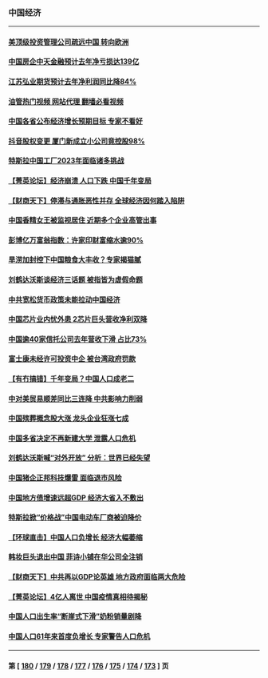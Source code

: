 ### 中国经济
---
#### [美顶级投资管理公司疏远中国 转向欧洲](../../pages/ncid283/n13914279.md?01242045) 
#### [中国房企中天金融预计去年净亏损达139亿](../../pages/ncid283/n13913518.md?01242045) 
#### [江苏弘业期货预计去年净利润同比降84%](../../pages/ncid283/n13913500.md?01242045) 
#### [油管热门视频 网站代理 翻墙必看视频](http://138.2.39.72:81/youtube.html?epic-marker?01242045)
#### [中国各省公布经济增长预期目标  专家不看好](../../pages/ncid283/n13912766.md?01242045) 
#### [抖音股权变更 厦门新成立小公司竟控股98%](../../pages/ncid283/n13912606.md?01242045) 
#### [特斯拉中国工厂2023年面临诸多挑战](../../pages/ncid283/n13912365.md?01242045) 
#### [【菁英论坛】经济崩溃 人口下跌 中国千年变局](../../pages/ncid283/n13912589.md?01242045) 
#### [【财商天下】停滞与通胀恶性并存 全球经济因何踏入陷阱](../../pages/ncid283/n13912238.md?01242045) 
#### [中国香精女王被监视居住 近期多个企业高管出事](../../pages/ncid283/n13912057.md?01242045) 
#### [彭博亿万富翁指数：许家印财富缩水逾90%](../../pages/ncid283/n13911984.md?01242045) 
#### [旱涝加封控下中国粮食大丰收？专家揭猫腻](../../pages/ncid283/n13911918.md?01242045) 
#### [刘鹤达沃斯谈经济三话题 被指皆为虚假命题](../../pages/ncid283/n13911685.md?01242045) 
#### [中共宽松货币政策未能拉动中国经济](../../pages/ncid283/n13911357.md?01242045) 
#### [中国芯片业内忧外患 2芯片巨头营收净利双降](../../pages/ncid283/n13911236.md?01242045) 
#### [中国逾40家信托公司去年营收下滑 占比73%](../../pages/ncid283/n13911263.md?01242045) 
#### [富士康未经许可投资中企 被台湾政府罚款](../../pages/ncid283/n13911134.md?01242045) 
#### [【有冇搞错】千年变局？中国人口成老二](../../pages/ncid283/n13910785.md?01242045) 
#### [中对美贸易顺差同比三连降 中共影响力削弱](../../pages/ncid283/n13910720.md?01242045) 
#### [中国殡葬概念股大涨 龙头企业狂涨七成](../../pages/ncid283/n13910670.md?01242045) 
#### [中国多省决定不再新建大学 泄露人口危机](../../pages/ncid283/n13910617.md?01242045) 
#### [刘鹤达沃斯喊“对外开放” 分析：世界已经失望](../../pages/ncid283/n13910246.md?01242045) 
#### [中国猪企正邦科技爆雷 面临退市风险](../../pages/ncid283/n13910355.md?01242045) 
#### [中国地方债增速远超GDP 经济大省入不敷出](../../pages/ncid283/n13910332.md?01242045) 
#### [特斯拉掀“价格战”中国电动车厂商被迫降价](../../pages/ncid283/n13910312.md?01242045) 
#### [【环球直击】中国人口负增长 经济大幅萎缩](../../pages/ncid283/n13909484.md?01242045) 
#### [韩妆巨头退出中国 菲诗小铺在华公司全注销](../../pages/ncid283/n13909531.md?01242045) 
#### [【财商天下】中共再以GDP论英雄 地方政府面临两大危险](../../pages/ncid283/n13909555.md?01242045) 
#### [【菁英论坛】4亿人离世 中国疫情真相待揭秘](../../pages/ncid283/n13909502.md?01242045) 
#### [中国人口出生率“断崖式下滑”奶粉销量剧降](../../pages/ncid283/n13909477.md?01242045) 
#### [中国人口61年来首度负增长 专家警告人口危机](../../pages/ncid283/n13909055.md?01242045) 

---
#### 第 [ [180](./180.md?01242045) / [179](./179.md?01242045) / [178](./178.md?01242045) / [177](./177.md?01242045) / [176](./176.md?01242045) / [175](./175.md?01242045) / [174](./174.md?01242045) / [173](./173.md?01242045) ] 页
